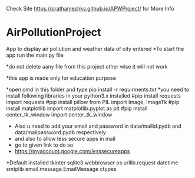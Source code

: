 Check Site https://prathameshks.github.io/APWProject/
for More Info

# AirPollutionProject
App to display air pollution and weather data of city entered
*To start the app run the main.py file

*do not delete aany file from this project other wise it will not work

*this app is made only for education purpose

*open cmd in this folder and type
pip install -r requirments.txt
*you need to install following libraries in your python3.x installed
#pip install requests
import requests
#pip install pillow
from PIL import Image, ImageTk
#pip install matplotlib
import matplotlib.pyplot as plt
#pip install center_tk_window
import center_tk_window

* Also u need to add your email and password in data/mailid.pydb and data/mailpassword.pydb respectively
* and also to allow less secure apps in mail
* go to given link to do so
* https://myaccount.google.com/lesssecureapps 


*Default installed
tkinter
sqlite3
webbrowser
os
urllib.request
datetime
smtplib
email.message.EmailMessage 
ctypes

